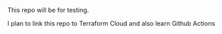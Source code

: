This repo will be for testing.

I plan to link this repo to Terraform Cloud and also learn Github Actions